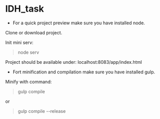 # IDH_task

- For a quick project preview make sure you have installed node.

Clone or download project.

Init mini serv: 
>node serv

Project should be available under:
localhost:8083/app/index.html

- Fort minification and compilation make sure you have installed gulp.

Minify with command:
>gulp compile

or

>gulp compile --release
